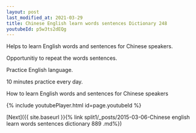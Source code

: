 ```yaml
---
layout: post
last_modified_at: 2021-03-29
title: Chinese English learn words sentences Dictionary 248 
youtubeId: p5w3ts2dEQg
---
```

 
 
Helps to learn English words and sentences for Chinese speakers.

Opportunitiy to repeat the words sentences. 

Practice English language. 
 
10 minutes practice every day. 
 
How to learn English words and sentences for Chinese speakers 
 
{% include youtubePlayer.html id=page.youtubeId %}
 
 
[Next]({{ site.baseurl }}{% link  split1/_posts/2015-03-06-Chinese english learn words sentences dictionary 889 .md%})
 
